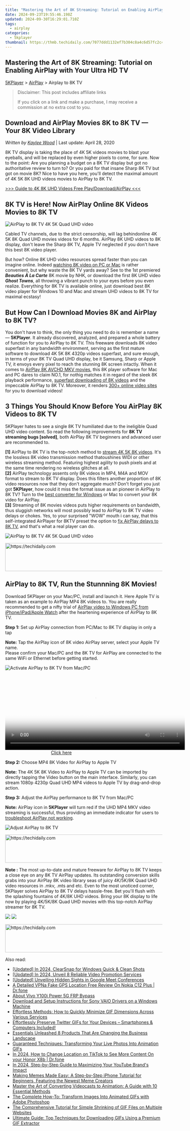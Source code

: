 ```yaml
---
title: "Mastering the Art of 8K Streaming: Tutorial on Enabling AirPlay with Your Ultra HD TV"
date: 2024-09-23T19:55:46.198Z
updated: 2024-09-30T16:29:01.710Z
tags:
  - airplay
categories:
  - 5kplayer
thumbnail: https://thmb.techidaily.com/7077ddd1132ef7b304c8a4c6d57fc2c4c3da823c4ca2efa45fb7b2172157b200.jpg
---
```


## Mastering the Art of 8K Streaming: Tutorial on Enabling AirPlay with Your Ultra HD TV

[5KPlayer](https://tools.techidaily.com/5kplayer/products/) \> [AirPlay](https://tools.techidaily.com/5kplayer/airplay/) \> Airplay to 8K TV

>  Disclaimer: This post includes affiliate links
>
>  If you click on a link and make a purchase, I may receive a commission at no extra cost to you.
>

## Download and AirPlay Movies 8K to 8K TV — Your 8K Video Library

 _Written by [Kaylee Wood](https://www.quora.com/profile/Amanda-Hu-21)_ | Last update: April 28, 2020

8K TV display is taking the place of 4K 5K videos movies to blast your eyeballs, and will be replaced by even higher pixels to come, for sure. Now to the point: Are you planning a budget on a 8K TV display but got no authoritative review to turn to? Or you paid for that insane Sharp 8K TV but got on movie 8K? Nice to have you here, you'll detect the maximal amount of 4K 5K 8K UHD videos movies to AirPlay to 8K TV.

[\>>> Guide to 4K 8K UHD Videos Free Play/Download/AirPlay <<<](https://tools.techidaily.com/5kplayer/video-music-player/)

  
## 8K TV is Here! Now AirPlay Online 8K Videos Movies to 8K TV

![AirPlay to 8K TV 4K 5K Quad UHD video](https://www.5kplayer.com/airplay/../video-music-player/img/airplay-white-walkers.png)

Cabled TV channels, due to the strict censorship, will lag behindonline 4K 5K 8K Quad UHD movies videos for 6 months. AirPlay 8K UHD videos to 8K display, don't leave the Sharp 8K TV, Apple TV neglected if you don't have this best 8K video player.

But how? Online 8K UHD video resources spread faster than you can imagine online. Indeed [watching 8K video on PC or Mac](https://tools.techidaily.com/5kplayer/video-music-player/) is rather convenient, but why waste the 8K TV yards away? See to the 1st premiered _**Beauties À La Carte**_ 8K movie by NHK, or download the first 8K UHD video **_Ghost Towns_**, all throwing a vibrant punch to your eyes before you even realize. Everything for 8K TV is available online, just download best 8K video player for Windows 10 and Mac and stream UHD videos to 8K TV for maximal ecstasy!

## But How Can I Download Movies 8K and AirPlay to 8K TV?

You don't have to think, the only thing you need to do is remember a name — **5KPlayer**. It already discovered, analyzed, and prepared a whole battery of function for you to AirPlay to 8K TV. This freeware downloads 8K video superfast in any bandwidth environment, serving as the first mature software to download 4K 5K 8K 4320p videos superfast, and sure enough, in terms of your 8K TV Quad UHD display, be it Samsung, Sharp or Apple TV, it envoys every pixel to reach the stunning 8K screen intactly. When it comes to [AirPlay 8K AVCHD MKV movies](https://tools.techidaily.com/5kplayer/airplay/), this 8K player software for Mac and PC dares to claim NO.1, for nothig matches it in regard of the sleek 8K playback performance, [superfast downloading of 8K videos](https://tools.techidaily.com/5kplayer/youtube-download/) and the impeccable AirPlay to 8K TV. Moreover, it renders [300+ online video sites](https://tools.techidaily.com/5kplayer/youtube-download/) for you to download videos!

##  3 Things You Should Know Before You AirPlay 8K Videos to 8K TV

5KPlayer hates to see a single 8K TV humiliated due to the ineligible Quad UHD video content. So read the following improvements for **8K TV streaming bugs \[solved\]**, both AirPlay 8K TV beginners and advanced user are recommended to.

**\[1\]** AirPlay to 8K TV is the top-notch method to [stream 4K 5K 8K videos](https://tools.techidaily.com/5kplayer/airplay/). It's the lossless 8K video transmission method thatoushines WIDI or other wireless streaming method. Featuring highest agility to push pixels and at the same time rendering no wireless glitches at all.  
**\[2\]** AirPlay technology assents only 8K videos in MP4, M4A and MOV format to stream to 8K TV display. Does this filters another proportion of 8K video resources now that they don't aggregate much? Don't forget you just got **5KPlayer**, how could it miss the format issue as an pioneer in AirPlay to 8K TV? Turn to the [best converter for Windows](https://tools.techidaily.com/5kplayer/products/) or Mac to convert your 8K video for AirPlay.  
**\[3\]** Streaming of 8K movies videos puts higher requirements on bandwidth, thus sluggish networks will most possibly lead to AirPlay to 8K TV video delays or chokes. Yes, to your surprised "WOW" mouth i can say, that this self-integrated AirPlayer for 8KTV preset the option to [fix AirPlay delays to 8K TV](https://tools.techidaily.com/5kplayer/airplay/), and that's what a real player can do.

![AirPlay to 8K TV 4K 5K Quad UHD video](https://www.5kplayer.com/airplay/img/5k-8k-hd-yxt-051016.jpg)

<!-- affiliate ads begin -->
<a href="https://ephamedtechinc.pxf.io/c/5597632/2137215/26400" target="_top" id="2137215">
  <img src="//a.impactradius-go.com/display-ad/26400-2137215" border="0" alt="https://techidaily.com" width="728" height="90"/>
</a>
<img height="0" width="0" src="https://ephamedtechinc.pxf.io/i/5597632/2137215/26400" style="position:absolute;visibility:hidden;" border="0" />
<!-- affiliate ads end -->

## AirPlay to 8K TV, Run the Stunnning 8K Movies!

Download 5KPlayer on your Mac/PC, install and launch it. Here Apple TV is taken as an example to AirPlay MP4 8K videos to. You are really recommended to get a nifty trial of [AirPlay video to Windows PC from iPhone/iPad/Apple Watch](https://tools.techidaily.com/5kplayer/airplay/) after the heartening experience of AirPlay to 8K TV.

**Step 1:** Set up AirPlay connection from PC/Mac to 8K TV display in only a tap

**Note:**  Tap the AirPlay icon of 8K video AirPlay server, select your Apple TV name.  
 Please confirm your Mac/PC and the 8K TV for AirPlay are connected to the same WiFi or Ethernet before getting started.

![Activate AirPlay to 8K TV from Mac/PC](https://www.5kplayer.com/airplay/img/5kp-aiplay-8k-tv-yxt-061201.jpg) 

<!-- affiliate ads begin -->
<span id="1983471">
					<video width="576" height="240" style="cursor:pointer"
           poster="//a.impactradius-go.com/display-clicktoplayimage/1983471.png"
           onclick="if(!this.playClicked){this.play();this.setAttribute('controls',true);this.playClicked=true;}">
	   <source src="//a.impactradius-go.com/display-ad/22993-1983471">
	   <img src="//a.impactradius-go.com/display-clicktoplayimage/1983471.png" style="border: none; height: 100%; width: 100%; object-fit: contain">
	</video>
	<div style="width:360px;text-align:center"><a href="javascript:window.open(decodeURIComponent('https%3A%2F%2Fhomestyler.sjv.io%2Fc%2F5597632%2F1983471%2F22993'), '_blank');void(0);">Click here</a></div>
</span>
<img height="0" width="0" src="https://imp.pxf.io/i/5597632/1983471/22993" style="position:absolute;visibility:hidden;" border="0" />
<!-- affiliate ads end -->

**Step 2:** Choose MP4 8K Video for AirPlay to Apple TV

**Note:** The 4K 5K 8K Video to AirPlay to Apple TV can be imported by directly tapping the Video button on the main interface. Similarly, you can stream 1080p 4230p Quad UHD MP4 videos to Apple TV by drag-and-drop action.

**Step 3:** Adjust the AirPlay performance to 8K TV from Mac/PC

**Note:** AirPlay icon in **5KPlayer** will turn red if the UHD MP4 MKV video streaming is successful, thus providing an immediate indicator for users to [troubleshoot AirPlay not working](https://tools.techidaily.com/5kplayer/airplay/).

![Adjust AirPlay to 8K TV](https://www.5kplayer.com/airplay/img/5kp-aiplay-8k-tv-yxt-061202.jpg) 

<!-- affiliate ads begin -->
<a href="https://aligracehair.sjv.io/c/5597632/1880976/19272" target="_top" id="1880976">
  <img src="//a.impactradius-go.com/display-ad/19272-1880976" border="0" alt="https://techidaily.com" width="728" height="90"/>
</a>
<img height="0" width="0" src="https://aligracehair.sjv.io/i/5597632/1880976/19272" style="position:absolute;visibility:hidden;" border="0" />
<!-- affiliate ads end -->

**Note :** The most up-to-date and mature freeware for AirPlay to 8K TV keeps a close eye on any 8K TV AirPlay updates. Its outstanding conversion skills grabs into your AirPlay 8K video library seas of juicy 4K/5K/8K Quad UHD video resources in .mkv, .mts and etc. Even to the most unoticed corner, 5KPlayer solves AirPlay to 8K TV delays hassle-free. Bet you'll flush with the splashing fountains of 4K/8K UHD videos. Bring your 8K display to life now by playing 4K/5K/8K Quad UHD movies with this top-notch AirPlay streamer for 8K TV.

[![](https://www.5kplayer.com/airplay/../button/freedownwhitewin.png)](https://tools.techidaily.com/5kplayer/products/) [![](https://www.5kplayer.com/airplay/../button/freedownbackmac.png)](https://tools.techidaily.com/5kplayer/products/)

<!-- affiliate ads begin -->
<a href="https://unicoeye.pxf.io/c/5597632/2134221/18498" target="_top" id="2134221">
  <img src="//a.impactradius-go.com/display-ad/18498-2134221" border="0" alt="https://techidaily.com" width="728" height="90"/>
</a>
<img height="0" width="0" src="https://unicoeye.pxf.io/i/5597632/2134221/18498" style="position:absolute;visibility:hidden;" border="0" />
<!-- affiliate ads end -->

<ins class="adsbygoogle"
     style="display:block"
     data-ad-format="autorelaxed"
     data-ad-client="ca-pub-7571918770474297"
     data-ad-slot="1223367746"></ins>

<ins class="adsbygoogle"
     style="display:block"
     data-ad-client="ca-pub-7571918770474297"
     data-ad-slot="8358498916"
     data-ad-format="auto"
     data-full-width-responsive="true"></ins>

<span class="atpl-alsoreadstyle">Also read:</span>
<div><ul>
<li><a href="https://screen-recording.techidaily.com/updated-in-2024-clearsnap-for-windows-quick-and-clean-shots/"><u>[Updated] In 2024, ClearSnap for Windows Quick & Clean Shots</u></a></li>
<li><a href="https://youtube-webster.techidaily.com/ed-in-2024-unveil-8-reliable-video-promotion-services/"><u>[Updated] In 2024, Unveil 8 Reliable Video Promotion Services</u></a></li>
<li><a href="https://fox-hovers.techidaily.com/updated-unveiling-hidden-sights-in-google-meet-conferences/"><u>[Updated] Unveiling Hidden Sights in Google Meet Conferences</u></a></li>
<li><a href="https://location-fake.techidaily.com/a-detailed-vpna-fake-gps-location-free-review-on-nokia-c12-plus-drfone-by-drfone-virtual-android/"><u>A Detailed VPNa Fake GPS Location Free Review On Nokia C12 Plus | Dr.fone</u></a></li>
<li><a href="https://bypass-frp.techidaily.com/about-vivo-y100i-power-5g-frp-bypass-by-drfone-android/"><u>About Vivo Y100i Power 5G FRP Bypass</u></a></li>
<li><a href="https://driver-download.techidaily.com/download-and-setup-instructions-for-sony-vaio-drivers-on-a-windows-machine/"><u>Download and Setup Instructions for Sony VAIO Drivers on a Windows Machine</u></a></li>
<li><a href="https://media-tips.techidaily.com/effortless-methods-how-to-quickly-minimize-gif-dimensions-across-various-services/"><u>Effortless Methods: How to Quickly Minimize GIF Dimensions Across Various Services</u></a></li>
<li><a href="https://media-tips.techidaily.com/effortlessly-preserve-twitter-gifs-for-your-devices-smartphones-and-computers-included/"><u>Effortlessly Preserve Twitter GIFs for Your Devices – Smartphones & Computers Included!</u></a></li>
<li><a href="https://facebook-video-files.techidaily.com/essentials-unleashed-8-products-that-are-changing-the-business-landscape/"><u>Essentials Unleashed 8 Products That Are Changing the Business Landscape</u></a></li>
<li><a href="https://media-tips.techidaily.com/guaranteed-techniques-transforming-your-live-photos-into-animation-gifs/"><u>Guaranteed Techniques: Transforming Your Live Photos Into Animation GIFs</u></a></li>
<li><a href="https://location-social.techidaily.com/in-2024-how-to-change-location-on-tiktok-to-see-more-content-on-your-honor-x8b-drfone-by-drfone-virtual-android/"><u>In 2024, How to Change Location on TikTok to See More Content On your Honor X8b | Dr.fone</u></a></li>
<li><a href="https://youtube-help.techidaily.com/in-2024-step-by-step-guide-to-maximizing-your-youtube-brands-impact/"><u>In 2024, Step-by-Step Guide to Maximizing Your YouTube Brand's Impact</u></a></li>
<li><a href="https://media-tips.techidaily.com/making-memes-made-easy-a-step-by-step-iphone-tutorial-for-beginners-featuring-the-newest-meme-creators/"><u>Making Memes Made Easy: A Step-by-Step iPhone Tutorial for Beginners, Featuring the Newest Meme Creators</u></a></li>
<li><a href="https://media-tips.techidaily.com/master-the-art-of-converting-videocasts-to-animation-a-guide-with-10-essential-methods/"><u>Master the Art of Converting Videocasts to Animation: A Guide with 10 Essential Methods</u></a></li>
<li><a href="https://media-tips.techidaily.com/the-complete-how-to-transform-images-into-animated-gifs-with-adobe-photoshop/"><u>The Complete How-To: Transform Images Into Animated GIFs with Adobe Photoshop</u></a></li>
<li><a href="https://media-tips.techidaily.com/the-comprehensive-tutorial-for-simple-shrinking-of-gif-files-on-multiple-websites/"><u>The Comprehensive Tutorial for Simple Shrinking of GIF Files on Multiple Websites</u></a></li>
<li><a href="https://media-tips.techidaily.com/ultimate-guide-top-techniques-for-downloading-gifs-using-a-premium-gif-extractor/"><u>Ultimate Guide: Top Techniques for Downloading GIFs Using a Premium GIF Extractor</u></a></li>
</ul></div>

